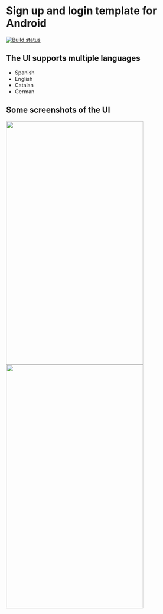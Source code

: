 # Sign up and login template for Android
[![Build status](https://img.shields.io/travis/request/request/master.svg?style=flat-square)](https://travis-ci.org/request/request)

## The UI supports multiple languages
- Spanish
- English
- Catalan
- German

## Some screenshots of the UI
<img src="https://xpoeha-ch3301.files.1drv.com/y4mgMLehNBXPKvFvejENTwg18EbtKz2WOV4kUbdTu8WpC0AkWA12u7An8n9-nB1UfkpxkK8yDAyU9Y7pPUcK5Nq5u4-DN6owrzhPgAl2XLtdS_EPbw9ORup_dY3Wdjyl9FteuyGBeohLraMDdOWWgQsJXzTP7o8r_QqW6zsw9MHzNeay6VGTIReae8woatZm9M3aFt2vYjv_k_tMyVvMY1vrA?width=371&height=660&cropmode=none" width="371" height="660" />
<img src="https://xpofha-ch3301.files.1drv.com/y4mSlIre8NblTNjFbZSg7drOn963-eeD3GuaMGiuu6nvHv0y695g-uAbT1TH7AuPrg90hlNXO-SKyMpOG5kUPenuiTShvgPh-J8OWD07Yvy3rdLRhz_XL--FWr5H4rjdmfdkZQj0AhorT55aVs8vGadOJjli-mslHrGxEkYkyfFEYYgQYUYEoidYAty34sYCoq6VcxyCEJFhgNGFGE6hsnwhw?width=371&height=660&cropmode=none" width="371" height="660" />
